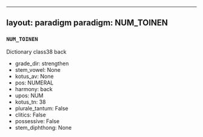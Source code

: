 
---
layout: paradigm
paradigm: NUM_TOINEN
---
### ` NUM_TOINEN `

Dictionary class38 back
* grade_dir: strengthen
* stem_vowel: None
* kotus_av: None
* pos: NUMERAL
* harmony: back
* upos: NUM
* kotus_tn: 38
* plurale_tantum: False
* clitics: False
* possessive: False
* stem_diphthong: None
